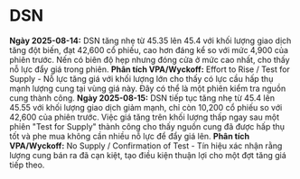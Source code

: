 # DSN

**Ngày 2025-08-14:** DSN tăng nhẹ từ 45.35 lên 45.4 với khối lượng giao dịch tăng đột biến, đạt 42,600 cổ phiếu, cao hơn đáng kể so với mức 4,900 của phiên trước. Nến có biên độ hẹp nhưng đóng cửa ở mức cao nhất, cho thấy nỗ lực đẩy giá trong phiên. **Phân tích VPA/Wyckoff:** Effort to Rise / Test for Supply - Nỗ lực tăng giá với khối lượng lớn cho thấy có lực cầu hấp thụ mạnh lượng cung tại vùng giá này. Đây có thể là một phiên kiểm tra nguồn cung thành công.
**Ngày 2025-08-15:** DSN tiếp tục tăng nhẹ từ 45.4 lên 45.55 với khối lượng giao dịch giảm mạnh, chỉ còn 10,200 cổ phiếu so với 42,600 của phiên trước. Việc giá tăng trên khối lượng thấp ngay sau một phiên "Test for Supply" thành công cho thấy nguồn cung đã được hấp thụ tốt và phe mua không cần nhiều nỗ lực để đẩy giá lên. **Phân tích VPA/Wyckoff:** No Supply / Confirmation of Test - Tín hiệu xác nhận rằng lượng cung bán ra đã cạn kiệt, tạo điều kiện thuận lợi cho một đợt tăng giá tiếp theo.
